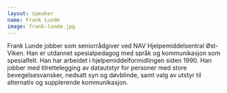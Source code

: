 ```yaml
---
layout: speaker
name: Frank Lunde
image: frank-lunde.jpg
---
```

Frank Lunde jobber som seniorrådgiver ved NAV Hjelpemiddelsentral Øst-Viken. Han er utdannet spesialpedagog med språk og kommunikasjon som spesialfelt. Han har arbeidet i hjelpemiddelformidlingen siden 1990. Han jobber med tilrettelegging av datautstyr for personer med store bevegelsesvansker, nedsatt syn og døvblinde, samt valg av utstyr til alternativ og supplerende kommunikasjon.
